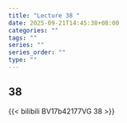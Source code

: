 ```yaml
---
title: "Lecture 38 "
date: 2025-09-21T14:45:38+08:00
categories: ""
tags: ""
series: ""
series_order: ""
type: ""
---
```


## 38

{{< bilibili BV17b42177VG 38 >}}


